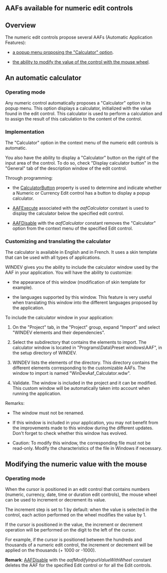


## AAFs available for numeric edit controls
			



<a name="NOTE1"></a>
<a name="NOTE1_1"></a>


## Overview
<a name="overview_ELTTEXTE000153"></a>
The numeric edit controls propose several AAFs (Automatic Application Features): 

- [a popup menu proposing the "Calculator" option](#NOTE2_1). 

- [the ability to modify the value of the control with the mouse wheel](#NOTE3_1). 




<a name="NOTE2"></a>
<a name="NOTE2_1"></a>


## An automatic calculator
<a name="automatic_calculator_ELTTEXTE000177"></a>


### Operating mode
<a name="operating_mode_ELTPARAGRAPHE000025"></a>

Any numeric control automatically proposes a "Calculator" option in its popup menu. This option displays a calculator, initialized with the value found in the edit control. This calculator is used to perform a calculation and to assign the result of this calculation to the content of the control. 


### Implementation
<a name="implementation_ELTPARAGRAPHE000030"></a>

The "Calculator" option in the context menu of the numeric edit controls is automatic. 

You also have the ability to display a "Calculator" button on the right of the input area of the control. To do so, check "Display calculator button" in the "General" tab of the description window of the edit control. 

Through programming: 

- the [CalculatorButton](../Proprietes/1000020009.md) property is used to determine and indicate whether a Numeric or Currency Edit control has a button to display a popup calculator.

- [AAFExecute](../WDLang1/1000022099.md) associated with the *aafCalculator* constant is used to display the calculator below the specified edit control.

- [AAFDisable](../WDLang1/1000022018.md) with the *aafCalculator* constant removes the "Calculator" option from the context menu of the specified Edit control.





### Customizing and translating the calculator
<a name="customizing_and_translating_the_calculator_ELTPARAGRAPHE000054"></a>

The calculator is available in English and in French. It uses a skin template that can be used with all types of applications. 

WINDEV gives you the ability to include the calculator window used by the AAF in your application. You will have the ability to customize:

- the appearance of this window (modification of skin template for example).

- the languages supported by this window. This feature is very useful when translating this window into the different languages proposed by the application.




To include the calculator window in your application: 

1. On the "Project" tab, in the "Project" group, expand "Import" and select "WINDEV elements and their dependencies".

2. Select the subdirectory that contains the elements to import. The calculator window is located in "Programs\\Data\\Preset windows\\AAF", in the setup directory of WINDEV.

3. WINDEV lists the elements of the directory. This directory contains the different elements corresponding to the customizable AAFs. The window to import is named "WinDevAaf_Calculator.wdw".

4. Validate. The window is included in the project and it can be modified. This custom window will be automatically taken into account when running the application.




Remarks:

- The window must not be renamed.

- If this window is included in your application, you may not benefit from the improvements made to this window during the different updates. Don't forget to check whether this window has evolved.

- Caution: To modify this window, the corresponding file must not be read-only. Modify the characteristics of the file in Windows if necessary.




<a name="NOTE3"></a>
<a name="NOTE3_1"></a>


## Modifying the numeric value with the mouse
<a name="modifying_the_numeric_value_with_the_mouse_ELTTEXTE000213"></a>


### Operating mode
<a name="operating_mode_ELTPARAGRAPHE000093"></a>

When the cursor is positioned in an edit control that contains numbers (numeric, currency, date, time or duration edit controls), the mouse wheel can be used to increment or decrement its value. 

The increment step is set to 1 by default: when the value is selected in the control, each action performed on the wheel modifies the value by 1. 

If the cursor is positioned in the value, the increment or decrement operation will be performed on the digit to the left of the cursor. 

For example, if the cursor is positioned between the hundreds and thousands of a numeric edit control, the increment or decrement will be applied on the thousands (+ 1000 or -1000). 

**Remark**: [AAFDisable](../WDLang1/1000022018.md) with the *aafModifyInputValueWithWheel* constant deletes the AAF for the specified Edit control or for all the Edit controls.



